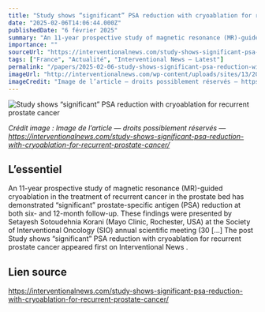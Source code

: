 ```yaml
---
title: "Study shows “significant” PSA reduction with cryoablation for recurrent prostate cancer"
date: "2025-02-06T14:06:44.000Z"
publishedDate: "6 février 2025"
summary: "An 11-year prospective study of magnetic resonance (MR)-guided cryoablation in the treatment of recurrent cancer in the prostate bed has demonstrated “significant” prostate-specific antigen (PSA) reduction at both six- and 12-month follow-up. These findings were presented by Setayesh Sotoudehnia Korani (Mayo Clinic, Rochester, USA) at the Society of Interventional Oncology (SIO) annual scientific meeting (30 [&#8230;] The post Study shows “significant” PSA reduction with cryoablation for recurrent prostate cancer appeared first on Interventional News ."
importance: ""
sourceUrl: "https://interventionalnews.com/study-shows-significant-psa-reduction-with-cryoablation-for-recurrent-prostate-cancer/"
tags: ["France", "Actualité", "Interventional News — Latest"]
permalink: "/papers/2025-02-06-study-shows-significant-psa-reduction-with-cryoablation-for-recurrent-prostate-cancer"
imageUrl: "http://interventionalnews.com/wp-content/uploads/sites/13/2025/02/IMG_1002-scaled-e1738851060426.jpeg"
imageCredit: "Image de l’article — droits possiblement réservés — https://interventionalnews.com/study-shows-significant-psa-reduction-with-cryoablation-for-recurrent-prostate-cancer/"
---
```


![Study shows “significant” PSA reduction with cryoablation for recurrent prostate cancer](http://interventionalnews.com/wp-content/uploads/sites/13/2025/02/IMG_1002-scaled-e1738851060426.jpeg)

*Crédit image : Image de l’article — droits possiblement réservés — https://interventionalnews.com/study-shows-significant-psa-reduction-with-cryoablation-for-recurrent-prostate-cancer/*

## L’essentiel

An 11-year prospective study of magnetic resonance (MR)-guided cryoablation in the treatment of recurrent cancer in the prostate bed has demonstrated “significant” prostate-specific antigen (PSA) reduction at both six- and 12-month follow-up. These findings were presented by Setayesh Sotoudehnia Korani (Mayo Clinic, Rochester, USA) at the Society of Interventional Oncology (SIO) annual scientific meeting (30 [&#8230;] The post Study shows “significant” PSA reduction with cryoablation for recurrent prostate cancer appeared first on Interventional News .

## Lien source

https://interventionalnews.com/study-shows-significant-psa-reduction-with-cryoablation-for-recurrent-prostate-cancer/
